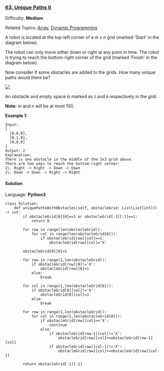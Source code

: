 ### [63\. Unique Paths II](https://leetcode.com/problems/unique-paths-ii/)

Difficulty: **Medium**  

Related Topics: [Array](https://leetcode.com/tag/array/), [Dynamic Programming](https://leetcode.com/tag/dynamic-programming/)


A robot is located at the top-left corner of a _m_ x _n_ grid (marked 'Start' in the diagram below).

The robot can only move either down or right at any point in time. The robot is trying to reach the bottom-right corner of the grid (marked 'Finish' in the diagram below).

Now consider if some obstacles are added to the grids. How many unique paths would there be?

![](https://assets.leetcode.com/uploads/2018/10/22/robot_maze.png)

An obstacle and empty space is marked as `1` and `0` respectively in the grid.

**Note:** _m_ and _n_ will be at most 100.

**Example 1:**

```
Input:
[
  [0,0,0],
  [0,1,0],
  [0,0,0]
]
Output: 2
Explanation:
There is one obstacle in the middle of the 3x3 grid above.
There are two ways to reach the bottom-right corner:
1\. Right -> Right -> Down -> Down
2\. Down -> Down -> Right -> Right
```


#### Solution

Language: **Python3**

```python3
class Solution:
    def uniquePathsWithObstacles(self, obstacleGrid: List[List[int]]) -> int:
        if obstacleGrid[0][0]==1 or obstacleGrid[-1][-1]==1:
            return 0
        
        for row in range(len(obstacleGrid)):
            for col in range(len(obstacleGrid[0])):
                if obstacleGrid[row][col]==1:
                    obstacleGrid[row][col]='X'
                    
        obstacleGrid[0][0]=1
        
        for row in range(1,len(obstacleGrid)):
            if obstacleGrid[row][0]!='X':
                obstacleGrid[row][0]=1
            else:
                break
        
        for col in range(1,len(obstacleGrid[0])):
            if obstacleGrid[0][col]!='X':
                obstacleGrid[0][col]=1
            else:
                break
        
        for row in range(1,len(obstacleGrid)):
            for col in range(1,len(obstacleGrid[0])):
                if obstacleGrid[row][col]=='X':
                    continue
                else:
                    if obstacleGrid[row-1][col]!='X':
                        obstacleGrid[row][col]+=obstacleGrid[row-1][col]
                    if obstacleGrid[row][col-1]!='X':
                        obstacleGrid[row][col]+=obstacleGrid[row][col-1]
                        
        return obstacleGrid[-1][-1]
```